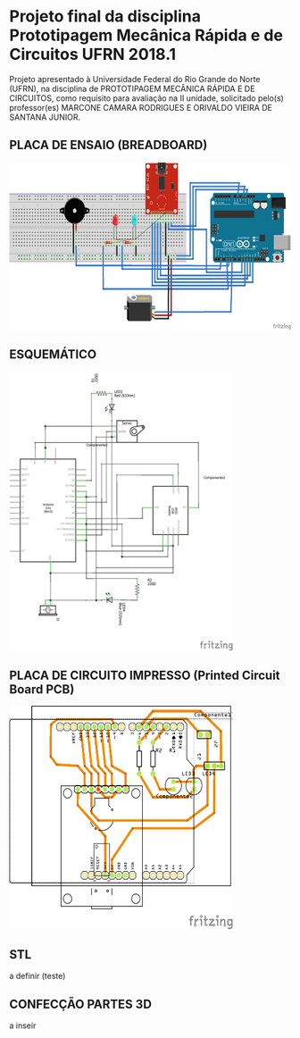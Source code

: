 # Projeto final da disciplina Prototipagem Mecânica Rápida e de Circuitos UFRN 2018.1
Projeto apresentado à Universidade Federal do Rio Grande do Norte (UFRN), na disciplina de PROTOTIPAGEM MECÂNICA RÁPIDA E DE CIRCUITOS, como requisito para avaliação na II unidade, solicitado pelo(s) professor(es) MARCONE CAMARA RODRIGUES E ORIVALDO VIEIRA DE SANTANA JUNIOR.

## PLACA DE ENSAIO (BREADBOARD)
<img src="/imagens/breadboard.png" width="600" height="300">

## ESQUEMÁTICO
<img src="/imagens/esquematico.png" width="400" height="500">

## PLACA DE CIRCUITO IMPRESSO (Printed Circuit Board PCB)
<img src="/imagens/pcb.png" width="400" height="400">

## STL
a definir (teste)
<script src="/stls/part-studio-1-part-2.stl"></script>
## CONFECÇÃO PARTES 3D
a inseir
